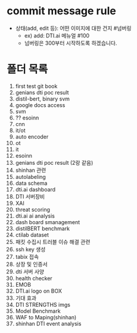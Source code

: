 # commit message rule
- 상태(add, edit 등): 어떤 이미지에 대한 건지 #넘버링
  - ex) add: DTI.ai 메뉴얼 #100
  - 넘버링은 300부터 시작하도록 하겠습니다. 
  
# 폴더 목록
1. first test git book
2. genians dti poc result
3. distil-bert, binary svm
4. google docs access
5. svm
6. ?? esoinn
7. cnn
8. it/ot
9. auto encoder
10. ot
11. it
12. esoinn
13. genians dti poc result (2랑 같음)
14. shinhan 관련
15. autolabeling
16. data schema
17. dti.ai dashboard
18. DTI 서버장비
19. XAI
20. threat scoring
21. dti.ai ai analysis
22. dash board smanagement
23. distilBERT benchmark
24. ctilab dataset
25. 패킷 수집시 트러블 이슈 해결 관련
26. ssh key 생성
27. tabix 접속
28. 상장 및 인증서
29. dti 서버 사양
30. health checker
31. EMOB
32. DTI.ai logo on BOX
33. 기대 효과
34. DTI STRENGTHS imgs
35. Model Benchmark
36. WAF to Maping(shinhan)
37. shinhan DTI event analysis

